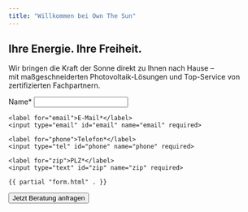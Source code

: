 ```yaml
---
title: "Willkommen bei Own The Sun"
---
```


<section class="hero">
  <h1>Ihre Energie. Ihre Freiheit.</h1>
  <p>Wir bringen die Kraft der Sonne direkt zu Ihnen nach Hause –<br> mit maßgeschneiderten Photovoltaik-Lösungen und Top-Service von zertifizierten Fachpartnern.</p>
</section>

<section class="cta">
  <form id="lead-inline" action="https://automation.ownthesun.de/webhook/lead" method="post" accept-charset="utf-8">
    <label for="name">Name*</label>
    <input type="text" id="name" name="name" required>

    <label for="email">E-Mail*</label>
    <input type="email" id="email" name="email" required>

    <label for="phone">Telefon*</label>
    <input type="tel" id="phone" name="phone" required>

    <label for="zip">PLZ*</label>
    <input type="text" id="zip" name="zip" required>

    {{ partial "form.html" . }}
</div>
    <button type="submit">Jetzt Beratung anfragen</button>
  </form>
</section>
